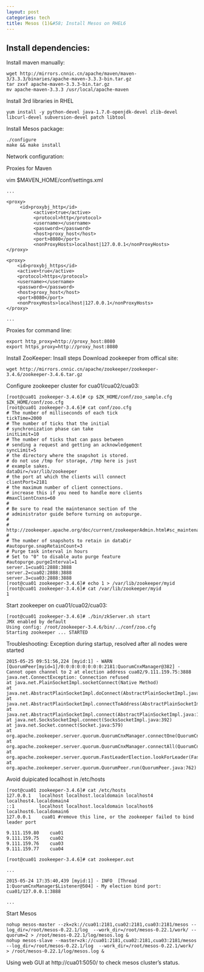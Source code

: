 ```yaml
---
layout: post
categories: tech
title: Mesos (1)&#58; Install Mesos on RHEL6
---
```


## Install dependencies:
Install maven manually:

    wget http://mirrors.cnnic.cn/apache/maven/maven-3/3.3.3/binaries/apache-maven-3.3.3-bin.tar.gz
    tar zxvf apache-maven-3.3.3-bin.tar.gz 
    mv apache-maven-3.3.3 /usr/local/apache-maven

Install 3rd libraries in RHEL

    yum install -y python-devel java-1.7.0-openjdk-devel zlib-devel libcurl-devel subversion-devel patch libtool

Install Mesos package:

    ./configure
    make && make install

Network configuration:

Proxies for Maven

vim $MAVEN_HOME/conf/settings.xml



    ...
    
    <proxy>
         <id>proxybj_http</id>
              <active>true</active>
              <protocol>http</protocol>
              <username></username>
              <password></password>
              <host>proxy_host</host>
              <port>8080</port>
              <nonProxyHosts>localhost|127.0.0.1</nonProxyHosts>
    </proxy>
    
    <proxy>
        <id>proxybj_https</id>
        <active>true</active>
        <protocol>https</protocol>
        <username></username>
        <password></password>
        <host>proxy_host</host>
        <port>8080</port>
        <nonProxyHosts>localhost|127.0.0.1</nonProxyHosts>
    </proxy>
    
    ...

Proxies for command line:

    export http_proxy=http://proxy_host:8080
    export https_proxy=http://proxy_host:8080

Install ZooKeeper:
Insall steps
Download zookeeper from offical site:

    wget http://mirrors.cnnic.cn/apache/zookeeper/zookeeper-3.4.6/zookeeper-3.4.6.tar.gz 

Configure zookeeper cluster for cua01/cua02/cua03:

    [root@cua01 zookeeper-3.4.6]# cp $ZK_HOME/conf/zoo_sample.cfg $ZK_HOME/conf/zoo.cfg
    [root@cua01 zookeeper-3.4.6]# cat conf/zoo.cfg 
    # The number of milliseconds of each tick
    tickTime=2000
    # The number of ticks that the initial 
    # synchronization phase can take
    initLimit=10
    # The number of ticks that can pass between 
    # sending a request and getting an acknowledgement
    syncLimit=5
    # the directory where the snapshot is stored.
    # do not use /tmp for storage, /tmp here is just 
    # example sakes.
    dataDir=/var/lib/zookeeper
    # the port at which the clients will connect
    clientPort=2181
    # the maximum number of client connections.
    # increase this if you need to handle more clients
    #maxClientCnxns=60
    # 
    # Be sure to read the maintenance section of the 
    # administrator guide before turning on autopurge.
    #
    # http://zookeeper.apache.org/doc/current/zookeeperAdmin.html#sc_maintenance
    #
    # The number of snapshots to retain in dataDir
    #autopurge.snapRetainCount=3
    # Purge task interval in hours
    # Set to "0" to disable auto purge feature
    #autopurge.purgeInterval=1
    server.1=cua01:2888:3888
    server.2=cua02:2888:3888
    server.3=cua03:2888:3888
    [root@cua01 zookeeper-3.4.6]# echo 1 > /var/lib/zookeeper/myid 
    [root@cua01 zookeeper-3.4.6]# cat /var/lib/zookeeper/myid     
    1

Start zookeeper on cua01/cua02/cua03:

    [root@cua01 zookeeper-3.4.6]# ./bin/zkServer.sh start
    JMX enabled by default
    Using config: /root/zookeeper-3.4.6/bin/../conf/zoo.cfg
    Starting zookeeper ... STARTED

Troubleshooting:
Exception during startup, resolved after all nodes were started

    2015-05-25 09:51:56,224 [myid:1] - WARN  [QuorumPeer[myid=1]/0:0:0:0:0:0:0:0:2181:QuorumCnxManager@382] - Cannot open channel to 2 at election address cua02/9.111.159.75:3888
    java.net.ConnectException: Connection refused
    at java.net.PlainSocketImpl.socketConnect(Native Method)
    at java.net.AbstractPlainSocketImpl.doConnect(AbstractPlainSocketImpl.java:339)
    at java.net.AbstractPlainSocketImpl.connectToAddress(AbstractPlainSocketImpl.java:200)    
    at java.net.AbstractPlainSocketImpl.connect(AbstractPlainSocketImpl.java:182)
    at java.net.SocksSocketImpl.connect(SocksSocketImpl.java:392)
    at java.net.Socket.connect(Socket.java:579)
    at org.apache.zookeeper.server.quorum.QuorumCnxManager.connectOne(QuorumCnxManager.java:368)
    at org.apache.zookeeper.server.quorum.QuorumCnxManager.connectAll(QuorumCnxManager.java:402)
    at org.apache.zookeeper.server.quorum.FastLeaderElection.lookForLeader(FastLeaderElection.java:840)
    at org.apache.zookeeper.server.quorum.QuorumPeer.run(QuorumPeer.java:762)

Avoid duipicated localhost in /etc/hosts

    [root@cua01 zookeeper-3.4.6]# cat /etc/hosts
    127.0.0.1   localhost localhost.localdomain localhost4 localhost4.localdomain4
    ::1         localhost localhost.localdomain localhost6 localhost6.localdomain6
    127.0.0.1    cua01 #remove this line, or the zookeeper failed to bind leader port

    9.111.159.80    cua01
    9.111.159.75    cua02
    9.111.159.76    cua03
    9.111.159.77    cua04    

    [root@cua01 zookeeper-3.4.6]# cat zookeeper.out

    ...

    2015-05-24 17:35:40,439 [myid:1] - INFO  [Thread 1:QuorumCnxManager$Listener@504] - My election bind port: cua01/127.0.0.1:3888

    ...

Start Mesos

    nohup mesos-master --zk=zk://cua01:2181,cua02:2181,cua03:2181/mesos --log_dir=/root/mesos-0.22.1/log  --work_dir=/root/mesos-0.22.1/work/ --quorum=2 > /root/mesos-0.22.1/log/mesos.log &
    nohup mesos-slave --master=zk://cua01:2181,cua02:2181,cua03:2181/mesos --log_dir=/root/mesos-0.22.1/log  --work_dir=/root/mesos-0.22.1/work/ > /root/mesos-0.22.1/log/mesos.log &

Using web GUI at http://cua01:5050/ to check mesos cluster’s status.
